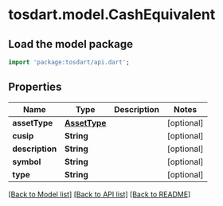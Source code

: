 # tosdart.model.CashEquivalent

## Load the model package
```dart
import 'package:tosdart/api.dart';
```

## Properties
Name | Type | Description | Notes
------------ | ------------- | ------------- | -------------
**assetType** | [**AssetType**](AssetType.md) |  | [optional] 
**cusip** | **String** |  | [optional] 
**description** | **String** |  | [optional] 
**symbol** | **String** |  | [optional] 
**type** | **String** |  | [optional] 

[[Back to Model list]](../README.md#documentation-for-models) [[Back to API list]](../README.md#documentation-for-api-endpoints) [[Back to README]](../README.md)


